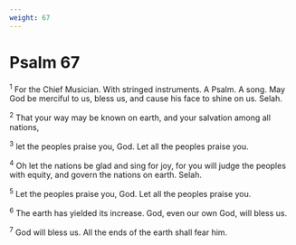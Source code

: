```yaml
---
weight: 67
---
```


# Psalm 67

<sup>1</sup> For the Chief Musician. With stringed instruments. A Psalm. A song. May God be merciful to us, bless us, and cause his face to shine on us. Selah. 

<sup>2</sup> That your way may be known on earth, and your salvation among all nations, 

<sup>3</sup> let the peoples praise you, God. Let all the peoples praise you. 

<sup>4</sup> Oh let the nations be glad and sing for joy, for you will judge the peoples with equity, and govern the nations on earth. Selah. 

<sup>5</sup> Let the peoples praise you, God. Let all the peoples praise you. 

<sup>6</sup> The earth has yielded its increase. God, even our own God, will bless us. 

<sup>7</sup> God will bless us. All the ends of the earth shall fear him. 


